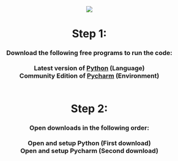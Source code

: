 <p align="center">
  <img src="https://capsule-render.vercel.app/api?type=waving&color=gradient&text=Setup+Guide+🚗&height=100&section=header"/>
</p>

<h1 align="center">
  Step 1:
</h1>
<h3 align="center">
  Download the following free programs to run the code:<br>
  <br>
  Latest version of <a href="https://www.python.org/downloads/">Python</a> (Language)<br>
  Community Edition of <a href="https://www.jetbrains.com/pycharm/download/">Pycharm</a> (Environment)<br>
  <br>
</h3>

<h1 align="center">
  Step 2:
</h1>
<h3 align="center">
  Open downloads in the following order:<br>
  <br>
  Open and setup Python (First download)<br>
  Open and setup Pycharm (Second download)<br>
  <br>
</h3>
